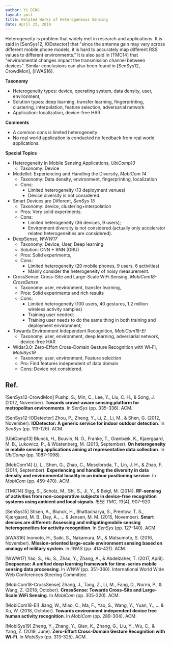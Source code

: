 ```yaml
---
author: Yi DING
layout: post
title: Related Works of Heterogeneous Sensing
date: April 23, 2019
---
```


Heterogeneity is problem that widely met in research and applications. It is said in [SenSys12, IODetector] that "since the antenna gain may vary across different mobile phone models, it is hard to accurately map different RSS values to different environments." It is also said in [TMC14] that "environmental changes impact the transmission channel between devices". Similar conclusions can also been found in [SenSys12, CrowdMon], [iiWAS16].



**Taxonomy**

* Heterogeneity types: device, operating system, data density, user, environment,
* Solution types: deep learning, transfer learning, fingerprinting, clustering, interpolation, feature selection, adversarial network
* Application: localization, device-free HAR

**Comments**

* A common cons is limited heterogeneity
* No real world application is conducted no feedback from real world applications.

**Special Topics**

* Heterogeneity in Mobile Sensing Applications, *UbiComp13*
  * Taxonomy: Device 
* Modellet: Experiencing and Handling the Diversity, *MobiCom 14*
  * Taxonomy: Data density, environment, fingerprinting, localization
  * Cons:
    * Limited heterogeneity (13 deployment venues)
    * Device diversity is not considered.
* Smart Devices are Different, *SenSys 15*
  * Taxonomy: device, clustering+interpolation
  * Pros: Very solid experiments.
  * Cons: 
    * Limited heterogeneity (36 devices, 9 users); 
    * Environment diversity is not considered (actually only accelerator related heterogeneities are considered).
* DeepSense, *WWW17*
  * Taxonomy: Device, User, Deep learning
  * Solution: CNN + RNN (GRU)
  * Pros: Solid experiments, 
  * Cons:
    * Limited heterogeneity (20 mobile phones, 9 users, 6 activities)
    * Mainly consider the heterogeneity of noisy measurement.
* CrossSense: Cross-Site and Large-Scale WiFi Sensing, *MobiCom18-CrossSense*
  * Taxonomy: user, environment, transfer learning,
  * Pros: Solid experiments and rich results
  * Cons: 
    * Limited heterogeneity (100 users, 40 gestures, 1.2 million wireless activity samples)
    * Training user needed;
    * Training user needs to do the same thing in both training and deployment environment;
* Towards Environment Independent Recognition, *MobiCom18-EI*
  * Taxonomy: user, environment, deep learning, adversarial network, device-free HAR
* Widar3.0: Zero-Effort Cross-Domain Gesture Recognition with Wi-Fi, *MobiSys19*
  * Taxonomy: user, environment, Feature selection
  * Pro: Find features independent of data domain
  * Cons: Device not considered.





## Ref.

[SenSys12-CrowdMon] Pushp, S., Min, C., Lee, Y., Liu, C. H., & Song, J. (2012, November). **Towards crowd-aware sensing platform for metropolitan environments**. In *SenSys* (pp. 335-336). ACM.

[SenSys12-IODetector] Zhou, P., Zheng, Y., Li, Z., Li, M., & Shen, G. (2012, November). **IODetector: A generic service for indoor outdoor detection**. In *SenSys* (pp. 113-126). ACM.

[UbiComp13] Blunck, H., Bouvin, N. O., Franke, T., Grønbæk, K., Kjaergaard, M. B., Lukowicz, P., & Wüstenberg, M. (2013, September). **On heterogeneity in mobile sensing applications aiming at representative data collection**. In *UbiComp* (pp. 1087-1098).

[MobCom14] Li, L., Shen, G., Zhao, C., Moscibroda, T., Lin, J. H., & Zhao, F. (2014, September). **Experiencing and handling the diversity in data density and environmental locality in an indoor positioning service**. In *MobiCom* (pp. 459-470). ACM.

[TMC14] Sigg, S., Scholz, M., Shi, S., Ji, Y., & Beigl, M. (2014). **RF-sensing of activities from non-cooperative subjects in device-free recognition systems using ambient and local signals**. *IEEE TMC*, *13*(4), 907-920.

[SenSys15] Stisen, A., Blunck, H., Bhattacharya, S., Prentow, T. S., Kjærgaard, M. B., Dey, A., ... & Jensen, M. M. (2015, November). **Smart devices are different: Assessing and mitigatingmobile sensing heterogeneities for activity recognition**. In *SenSys* (pp. 127-140). ACM.

[iiWAS16] Inomoto, H., Saiki, S., Nakamura, M., & Matsumoto, S. (2016, November). **Mission-oriented large-scale environment sensing based on analogy of military system**. In *iiWAS* (pp. 414-421). ACM.

[WWW17] Yao, S., Hu, S., Zhao, Y., Zhang, A., & Abdelzaher, T. (2017, April). **Deepsense: A unified deep learning framework for time-series mobile sensing data processing**. In *WWW* (pp. 351-360). International World Wide Web Conferences Steering Committee.

[MobiCom18-CrossSense] Zhang, J., Tang, Z., Li, M., Fang, D., Nurmi, P., & Wang, Z. (2018, October). **CrossSense: Towards Cross-Site and Large-Scale WiFi Sensing**. In *MobiCom* (pp. 305-320). ACM.

[MobiCom18-EI] Jiang, W., Miao, C., Ma, F., Yao, S., Wang, Y., Yuan, Y., ... & Xu, W. (2018, October). **Towards environment independent device free human activity recognition**. In *MobiCom* (pp. 289-304). ACM.

[MobiSys19] Zheng, Y., Zhang, Y., Qian, K., Zhang, G., Liu, Y., Wu, C., & Yang, Z. (2019, June). **Zero-Effort Cross-Domain Gesture Recognition with Wi-Fi**. In *MobiSys* (pp. 313-325). ACM.